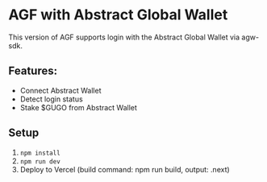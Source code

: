 # AGF with Abstract Global Wallet

This version of AGF supports login with the Abstract Global Wallet via agw-sdk.

## Features:
- Connect Abstract Wallet
- Detect login status
- Stake $GUGO from Abstract Wallet

## Setup
1. `npm install`
2. `npm run dev`
3. Deploy to Vercel (build command: npm run build, output: .next)
